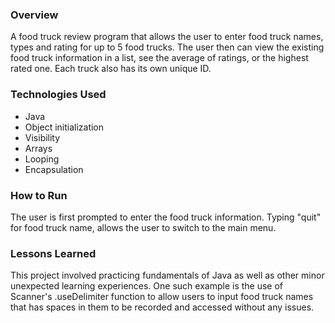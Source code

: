 ### Overview
A food truck review program that allows the user to enter food truck names, types and rating for up to 5 food trucks. The user then can view the existing food truck information in a list, see the average of ratings, or the highest rated one. Each truck also has its own unique ID.

### Technologies Used
- Java
- Object initialization
- Visibility
- Arrays
- Looping
- Encapsulation

### How to Run
The user is first prompted to enter the food truck information. Typing "quit" for food truck name, allows the user to switch to the main menu.

### Lessons Learned
This project involved practicing fundamentals of Java as well as other minor unexpected learning experiences. One such example is the use of Scanner's .useDelimiter function to allow users to input food truck names that has spaces in them to be recorded and accessed without any issues.

